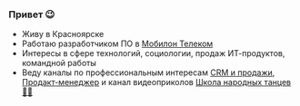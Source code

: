 ### Привет 😉

- Живу в Красноярске
- Работаю разработчиком ПО в [Мобилон Телеком](https://mobilon.ru)
- Интересы в сфере технологий, социологии, продаж ИТ-продуктов, командной работы
- Веду каналы по профессиональным интересам [CRM и продажи](https://t.me/crm4sales), [Продакт-менеджер](https://t.me/productmanagerchat) и канал видеоприколов [Школа народных танцев💃🕺](https://t.me/chikdances)

